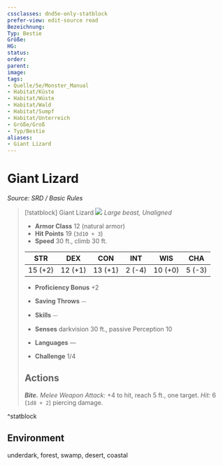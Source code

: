 ```yaml
---
cssclasses: dnd5e-only-statblock
prefer-view: edit-source read
Bezeichnung: 
Typ: Bestie
Größe: 
HG: 
status:
order:
parent:
image: 
tags:
- Quelle/5e/Monster_Manual
- Habitat/Küste
- Habitat/Wüste
- Habitat/Wald
- Habitat/Sumpf
- Habitat/Unterreich
- Größe/Groß
- Typ/Bestie
aliases:
- Giant Lizard
---
```

# Giant Lizard
*Source: SRD / Basic Rules*  

> [!statblock] Giant Lizard
> ![](compendium/bestiary/beast/token/giant-lizard.png#token)
> *Large beast, Unaligned*
> 
> - **Armor Class** 12  (natural armor)
> - **Hit Points** 19 (`3d10 + 3`)
> - **Speed** 30 ft., climb 30 ft.
> 
> |STR|DEX|CON|INT|WIS|CHA|
> |:---:|:---:|:---:|:---:|:---:|:---:|
> |15 (+2)|12 (+1)|13 (+1)| 2 (-4)|10 (+0)| 5 (-3)|
> 
> - **Proficiency Bonus** +2
> - **Saving Throws** ⏤
> - **Skills** ⏤
> - **Senses** darkvision 30 ft., passive Perception 10
> 
> - **Languages** —
> - **Challenge** 1/4
> 
> ## Actions
> 
> ***Bite.*** *Melee Weapon Attack:* +4 to hit, reach 5 ft., one target. *Hit:* 6 (`1d8 + 2`) piercing damage.

^statblock

## Environment

underdark, forest, swamp, desert, coastal